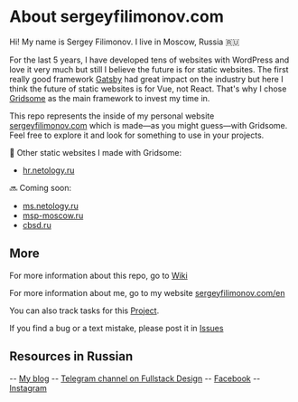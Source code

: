 # About sergeyfilimonov.com

Hi! My name is Sergey Filimonov. I live in Moscow, Russia 🇷🇺

For the last 5 years, I have developed tens of websites with WordPress and love it very much but still I believe the future is for static websites. The first really good framework [Gatsby](https://gatsbyjs.org) had great impact on the industry but here I think the future of static websites is for Vue, not React. That's why I chose [Gridsome](https://gridsome.org) as the main framework to invest my time in.

This repo represents the inside of my personal website [sergeyfilimonov.com](https://sergeyfilimonov.com) which is made—as you might guess—with Gridsome. Feel free to explore it and look for something to use in your projects.

🚀 Other static websites I made with Gridsome:
- [hr.netology.ru](https://hr.netology.ru)

🔜 Coming soon:
- [ms.netology.ru](https://ms.netology.ru)
- [msp-moscow.ru](https://msp-moscow.ru)
- [cbsd.ru](https://cbsd.ru)

## More

For more information about this repo, go to [Wiki](https://github.com/sergeyfilimonov/sergeyfilimonov.com/wiki)

For more information about me, go to my website [sergeyfilimonov.com/en](https://sergeyfilimonov.com/en)

You can also track tasks for this [Project](https://github.com/sergeyfilimonov/sergeyfilimonov.com/projects/1).

If you find a bug or a text mistake, please post it in [Issues](https://github.com/sergeyfilimonov/sergeyfilimonov.com/issues)

## Resources in Russian

-- [My blog](https://sergeyfilimonov.com/blog)
-- [Telegram channel on Fullstack Design](http://t-do.ru/fullstackdesign)
-- [Facebook](https://www.facebook.com/tunecatcher)
-- [Instagram](https://www.instagram.com/sergey_v_filimonov/)
